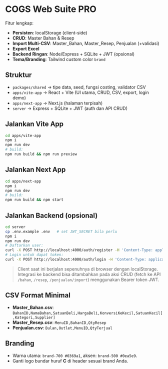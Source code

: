 # COGS Web Suite PRO
Fitur lengkap:
- **Persisten**: localStorage (client-side)
- **CRUD**: Master Bahan & Resep
- **Import Multi-CSV**: Master_Bahan, Master_Resep, Penjualan (+validasi)
- **Export Excel**
- **Backend Ringan**: Node/Express + SQLite + JWT (opsional)
- **Tema/Branding**: Tailwind custom color `brand`

## Struktur
- `packages/shared` → tipe data, seed, fungsi costing, validator CSV
- `apps/vite-app` → React + Vite (UI utama, CRUD, CSV, export, login demo)
- `apps/next-app` → Next.js (halaman terpisah)
- `server` → Express + SQLite + JWT (auth dan API CRUD)

## Jalankan Vite App
```bash
cd apps/vite-app
npm i
npm run dev
# build:
npm run build && npm run preview
```

## Jalankan Next App
```bash
cd apps/next-app
npm i
npm run dev
# build:
npm run build && npm start
```

## Jalankan Backend (opsional)
```bash
cd server
cp .env.example .env   # set JWT_SECRET bila perlu
npm i
npm run dev
# Daftarkan user:
curl -X POST http://localhost:4000/auth/register -H 'Content-Type: application/json' -d '{ "username":"admin", "password":"admin", "role":"admin" }'
# Login untuk dapat token:
curl -X POST http://localhost:4000/auth/login -H 'Content-Type: application/json' -d '{ "username":"admin", "password":"admin" }'
```

> Client saat ini berjalan sepenuhnya di browser dengan localStorage. Integrasi ke backend bisa ditambahkan pada aksi CRUD (fetch ke API `/bahan`, `/resep`, `/penjualan/import`) menggunakan Bearer token JWT.

## CSV Format Minimal
- **Master_Bahan.csv**: `BahanID,NamaBahan,SatuanBeli,HargaBeli,KonversiKeKecil,SatuanKecil[,Kategori,Supplier]`
- **Master_Resep.csv**: `MenuID,BahanID,QtyResep`
- **Penjualan.csv**: `Bulan,Outlet,MenuID,QtyTerjual`

## Branding
- Warna utama: `brand-700 #0369a1`, aksen: `brand-500 #0ea5e9`.
- Ganti logo bundar huruf **C** di header sesuai brand Anda.
